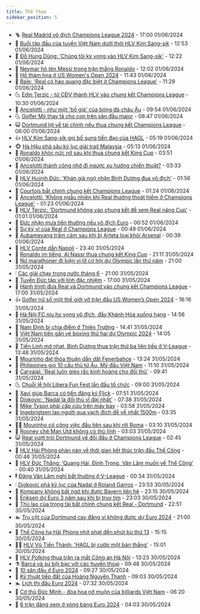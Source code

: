```yaml
---
title: Thể thao
sidebar_position: 5
---
```


<!-- vnexpress-the-thao:START -->
- 🪜 [Real Madrid vô địch Champions League 2024](https://vnexpress.net/dortmund-vs-real-madrid-4753283.html) - 17:00 01/06/2024
- 🦩 [Buổi tập đầu của tuyển Việt Nam dưới thời HLV Kim Sang-sik](https://vnexpress.net/buoi-tap-dau-cua-tuyen-viet-nam-duoi-thoi-hlv-kim-sang-sik-4753257.html) - 12:53 01/06/2024
- 🧰 [Đỗ Hùng Dũng: &#39;Chúng tôi kỳ vọng vào HLV Kim Sang-sik&#39;](https://vnexpress.net/do-hung-dung-chung-toi-ky-vong-vao-hlv-kim-sang-sik-4753249.html) - 12:22 01/06/2024
- 🤗 [Neymar hô tên Messi trong trận thắng Ronaldo](https://vnexpress.net/neymar-ho-ten-messi-trong-tran-thang-ronaldo-4753234.html) - 12:02 01/06/2024
- 🥳 [Hố thảm họa ở US Women&#39;s Open 2024](https://vnexpress.net/ho-tham-hoa-o-us-women-s-open-2024-4753248.html) - 11:43 01/06/2024
- 🦣 [Bale: &#39;Real có hào quang đặc biệt ở Champions League&#39;](https://vnexpress.net/bale-real-co-hao-quang-dac-biet-o-champions-league-4753244.html) - 11:29 01/06/2024
- 🌜 [Edin Terzic - từ CĐV thành HLV vào chung kết Champions League](https://vnexpress.net/edin-terzic-tu-cdv-thanh-hlv-vao-chung-ket-champions-league-4753231.html) - 10:30 01/06/2024
- 🫶 [Ancelotti - như một &#39;bố già&#39; của bóng đá châu Âu](https://vnexpress.net/ancelotti-nhu-mot-bo-gia-cua-bong-da-chau-au-4753208.html) - 09:54 01/06/2024
- 🌜 [Golfer Mỹ thay tã cho con trên sân đấu major](https://vnexpress.net/golfer-my-thay-ta-cho-con-tren-san-dau-major-4753207.html) - 08:47 01/06/2024
- 😺 [Dortmund lợi về tài chính nếu thua chung kết Champions League](https://vnexpress.net/dortmund-loi-ve-tai-chinh-neu-thua-chung-ket-champions-league-4753106.html) - 06:00 01/06/2024
- 👍 [HLV Kim Sang-sik gọi bổ sung tiền đạo của HAGL](https://vnexpress.net/hlv-kim-sang-sik-goi-bo-sung-tien-dao-cua-hagl-4753114.html) - 05:19 01/06/2024
- 🐵 [Hà Hậu phá sâu kỷ lục giải trail Malaysia](https://vnexpress.net/ha-hau-pha-sau-ky-luc-giai-trail-malaysia-4753126.html) - 05:13 01/06/2024
- 💫 [Ronaldo khóc nức nở sau khi thua chung kết King Cup](https://vnexpress.net/ronaldo-khoc-nuc-no-sau-khi-thua-chung-ket-king-cup-4753071.html) - 03:51 01/06/2024
- 🦆 [Ancelotti thành công nhờ đi ngược xu hướng chiến thuật?](https://vnexpress.net/ancelotti-thanh-cong-nho-di-nguoc-xu-huong-chien-thuat-4752373.html) - 03:33 01/06/2024
- 🙉 [HLV Huỳnh Đức: &#39;Khán giả ngộ nhận Bình Dương đua vô địch&#39;](https://vnexpress.net/hlv-huynh-duc-khan-gia-ngo-nhan-binh-duong-dua-vo-dich-4753041.html) - 01:56 01/06/2024
- 📝 [Courtois bắt chính chung kết Champions League](https://vnexpress.net/courtois-bat-chinh-chung-ket-champions-league-4751898.html) - 01:24 01/06/2024
- 💯 [Ancelotti: &#39;Không ngẫu nhiên khi Real thường thoát hiểm ở Champions League&#39;](https://vnexpress.net/ancelotti-khong-ngau-nhien-khi-real-thuong-thoat-hiem-o-champions-league-4741288.html) - 01:23 01/06/2024
- 🌈 [HLV Terzic: &#39;Dortmund không vào chung kết để xem Real nâng Cup&#39;](https://vnexpress.net/hlv-terzic-dortmund-khong-vao-chung-ket-de-xem-real-nang-cup-4753013.html) - 01:01 01/06/2024
- 🦩 [Đức nhận mưa tiền thưởng nếu vô địch Euro](https://vnexpress.net/duc-nhan-mua-tien-thuong-neu-vo-dich-euro-4752982.html) - 00:52 01/06/2024
- 🐲 [Sự kỳ vĩ của Real ở Champions League](https://vnexpress.net/su-ky-vi-cua-real-o-champions-league-4752621.html) - 00:49 01/06/2024
- 🌁 [Aubameyang trầm cảm sau khi bị Arteta loại khỏi Arsenal](https://vnexpress.net/aubameyang-tram-cam-sau-khi-bi-arteta-loai-khoi-arsenal-4753009.html) - 00:39 01/06/2024
- 💯 [HLV Conte dẫn Napoli](https://vnexpress.net/hlv-conte-dan-napoli-4752981.html) - 23:40 31/05/2024
- 🌝 [Ronaldo im tiếng, Al Nassr thua chung kết King Cup](https://vnexpress.net/ronaldo-im-tieng-al-nassr-thua-chung-ket-king-cup-4752983.html) - 21:11 31/05/2024
- 🤖 [Nữ marathoner đi kiện vì lỡ cơ hội dự Olympic lần thứ năm](https://vnexpress.net/nu-marathoner-di-kien-vi-lo-co-hoi-du-olympic-lan-thu-nam-4752908.html) - 21:00 31/05/2024
- 🕯 [Các giải chạy trong nước tháng 6](https://vnexpress.net/cac-giai-chay-trong-nuoc-thang-6-4752849.html) - 21:00 31/05/2024
- 🧰 [Tuyển Đức tập với lính đặc nhiệm](https://vnexpress.net/tuyen-duc-tap-voi-linh-dac-nhiem-4752940.html) - 17:00 31/05/2024
- 🥳 [Hành trình đưa Real và Dortmund vào chung kết Champions League](https://vnexpress.net/hanh-trinh-dua-real-va-dortmund-vao-chung-ket-champions-league-4752806.html) - 17:00 31/05/2024
- 👍 [Golfer nữ số một thế giới vỡ trận đầu US Women’s Open 2024](https://vnexpress.net/golfer-nu-so-mot-the-gioi-vo-tran-dau-us-women-s-open-2024-4752972.html) - 16:16 31/05/2024
- 💪 [Hà Nội FC níu hy vọng vô địch, đẩy Khánh Hòa xuống hạng](https://vnexpress.net/ha-noi-fc-niu-hy-vong-vo-dich-day-khanh-hoa-xuong-hang-4752960.html) - 14:56 31/05/2024
- 👹 [Nam Định bị chia điểm ở Thiên Trường](https://vnexpress.net/nam-dinh-bi-chia-diem-o-thien-truong-4752954.html) - 14:41 31/05/2024
- 🧰 [Việt Nam tiến gần vé boxing thứ hai dự Olympic 2024](https://vnexpress.net/viet-nam-tien-gan-ve-boxing-thu-hai-du-olympic-2024-4752951.html) - 14:05 31/05/2024
- 🚀 [Tiến Linh mờ nhạt, Bình Dương thua trận thứ ba liên tiếp ở V-League](https://vnexpress.net/tien-linh-mo-nhat-binh-duong-thua-tran-thu-ba-lien-tiep-o-v-league-4752950.html) - 13:48 31/05/2024
- 🎃 [Mourinho đạt thỏa thuận dẫn dắt Fenerbahce](https://vnexpress.net/mourinho-dat-thoa-thuan-dan-dat-fenerbahce-4752942.html) - 13:24 31/05/2024
- 🧰 [Philippines gọi 10 cầu thủ từ Âu, Mỹ đấu Việt Nam](https://vnexpress.net/philippines-goi-10-cau-thu-tu-au-my-dau-viet-nam-4752915.html) - 11:10 31/05/2024
- 👀 [Carvajal: &#39;Real luôn gieo rắc kinh hoàng cho đối thủ&#39;](https://vnexpress.net/carvajal-real-luon-gieo-rac-kinh-hoang-cho-doi-thu-4752877.html) - 09:41 31/05/2024
- 🌜 [Chuỗi lễ hội Libera Fun Fest lần đầu tổ chức](https://vnexpress.net/chuoi-le-hoi-libera-fun-fest-lan-dau-to-chuc-4752437.html) - 09:00 31/05/2024
- 🫶 [Xavi giúp Barca có tiền đăng ký Flick](https://vnexpress.net/xavi-giup-barca-co-tien-dang-ky-flick-4752669.html) - 07:51 31/05/2024
- 🦄 [Djokovic: &#39;Nadal là đối thủ vĩ đại nhất&#39;](https://vnexpress.net/djokovic-nadal-la-doi-thu-vi-dai-nhat-4752790.html) - 07:38 31/05/2024
- 🥳 [Mike Tyson phải cấp cứu trên máy bay](https://vnexpress.net/mike-tyson-phai-cap-cuu-tren-may-bay-4752733.html) - 03:58 31/05/2024
- 🐲 [Ingebrigtsen lao người qua vạch đích để về nhất 1500m](https://vnexpress.net/ingebrigtsen-lao-nguoi-qua-vach-dich-de-ve-nhat-1500m-4752619.html) - 03:35 31/05/2024
- 🧑‍🏫 [Mourinho có công việc đầu tiên sau khi rời Roma](https://vnexpress.net/mourinho-co-cong-viec-dau-tien-sau-khi-roi-roma-4752671.html) - 03:10 31/05/2024
- 🤔 [Rooney chê Man Utd không có thủ lĩnh](https://vnexpress.net/rooney-che-man-utd-khong-co-thu-linh-4752686.html) - 03:03 31/05/2024
- 😺 [Real vượt trội Dortmund về đối đầu ở Champions League](https://vnexpress.net/real-vuot-troi-dortmund-ve-doi-dau-o-champions-league-4752578.html) - 02:45 31/05/2024
- 💪 [HLV Hải Phòng phàn nàn về thời gian kết thúc trận đấu Thể Công](https://vnexpress.net/hlv-hai-phong-phan-nan-ve-thoi-gian-ket-thuc-tran-dau-the-cong-4752571.html) - 00:46 31/05/2024
- 💼 [HLV Đức Thắng: ‘Quang Hải, Đình Trọng, Văn Lâm muốn về Thể Công’](https://vnexpress.net/hlv-duc-thang-quang-hai-dinh-trong-van-lam-muon-ve-the-cong-4752576.html) - 00:40 31/05/2024
- 🕴 [Đặng Văn Lâm nghỉ bất thường ở V-League](https://vnexpress.net/dang-van-lam-nghi-bat-thuong-o-v-league-4752579.html) - 00:34 31/05/2024
- 🕯 [Djokovic phá kỷ lục của Nadal ở Roland Garros](https://vnexpress.net/djokovic-pha-ky-luc-cua-nadal-o-roland-garros-4752594.html) - 23:53 30/05/2024
- 📝 [Kompany không bất ngờ khi được Bayern liên hệ](https://vnexpress.net/kompany-khong-bat-ngo-khi-duoc-bayern-lien-he-4752587.html) - 23:15 30/05/2024
- 🧐 [Eriksen dự Euro 3 năm sau khi bị trụy tim](https://vnexpress.net/eriksen-du-euro-3-nam-sau-khi-bi-truy-tim-4752585.html) - 23:03 30/05/2024
- 🙉 [Thù lao của trọng tài bắt chính chung kết Real - Dortmund](https://vnexpress.net/thu-lao-cua-trong-tai-bat-chinh-chung-ket-real-dortmund-4752583.html) - 22:51 30/05/2024
- 🏊 [Trụ cột của Dortmund cay đắng vì không được dự Euro 2024](https://vnexpress.net/tru-cot-cua-dortmund-cay-dang-vi-khong-duoc-du-euro-2024-4752549.html) - 21:00 30/05/2024
- 🌊 [Thể Công hạ Hải Phòng nhờ phạt đền phút bù thứ 13](https://vnexpress.net/the-cong-ha-hai-phong-nho-phat-den-phut-bu-thu-13-4752563.html) - 15:15 30/05/2024
- 👨‍🏫 [HLV Vũ Tiến Thành: &#39;HAGL bị cướp một bàn thắng&#39;](https://vnexpress.net/hlv-vu-tien-thanh-hagl-bi-cuop-mot-ban-thang-4752559.html) - 15:01 30/05/2024
- 🥷 [HLV Polking thua trận ra mắt Công an Hà Nội](https://vnexpress.net/hlv-polking-thua-tran-ra-mat-cong-an-ha-noi-4752545.html) - 13:23 30/05/2024
- ⚗️ [Barca và sự bội bạc với các huyền thoại](https://vnexpress.net/barca-va-su-boi-bac-voi-cac-huyen-thoai-4752438.html) - 09:48 30/05/2024
- 🌮 [10 sân đấu ở Euro 2024](https://vnexpress.net/10-san-dau-o-euro-2024-4752308.html) - 09:27 30/05/2024
- 🤩 [Kỹ thuật tiếp đất của Hoàng Nguyên Thanh](https://vnexpress.net/ky-thuat-tiep-dat-cua-hoang-nguyen-thanh-4752337.html) - 09:03 30/05/2024
- 🏊 [Lịch thi đấu Euro 2024](https://vnexpress.net/lich-thi-dau-euro-2024-4752390.html) - 07:32 30/05/2024
- 🐎 [Cơ thủ Đức Minh - đóa hoa nở muộn của billiards Việt Nam](https://vnexpress.net/co-thu-duc-minh-doa-hoa-no-muon-cua-billiards-viet-nam-4752339.html) - 06:20 30/05/2024
- 💫 [6 trận đáng xem ở vòng bảng Euro 2024](https://vnexpress.net/6-tran-dang-xem-o-vong-bang-euro-2024-4752259.html) - 04:03 30/05/2024<!-- vnexpress-the-thao:END -->
